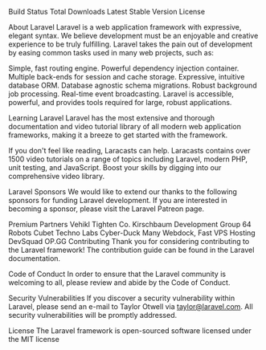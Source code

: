 
Build Status Total Downloads Latest Stable Version License

About Laravel
Laravel is a web application framework with expressive, elegant syntax. We believe development must be an enjoyable and creative experience to be truly fulfilling. Laravel takes the pain out of development by easing common tasks used in many web projects, such as:

Simple, fast routing engine.
Powerful dependency injection container.
Multiple back-ends for session and cache storage.
Expressive, intuitive database ORM.
Database agnostic schema migrations.
Robust background job processing.
Real-time event broadcasting.
Laravel is accessible, powerful, and provides tools required for large, robust applications.

Learning Laravel
Laravel has the most extensive and thorough documentation and video tutorial library of all modern web application frameworks, making it a breeze to get started with the framework.

If you don't feel like reading, Laracasts can help. Laracasts contains over 1500 video tutorials on a range of topics including Laravel, modern PHP, unit testing, and JavaScript. Boost your skills by digging into our comprehensive video library.

Laravel Sponsors
We would like to extend our thanks to the following sponsors for funding Laravel development. If you are interested in becoming a sponsor, please visit the Laravel Patreon page.

Premium Partners
Vehikl
Tighten Co.
Kirschbaum Development Group
64 Robots
Cubet Techno Labs
Cyber-Duck
Many
Webdock, Fast VPS Hosting
DevSquad
OP.GG
Contributing
Thank you for considering contributing to the Laravel framework! The contribution guide can be found in the Laravel documentation.

Code of Conduct
In order to ensure that the Laravel community is welcoming to all, please review and abide by the Code of Conduct.

Security Vulnerabilities
If you discover a security vulnerability within Laravel, please send an e-mail to Taylor Otwell via taylor@laravel.com. All security vulnerabilities will be promptly addressed.

License
The Laravel framework is open-sourced software licensed under the MIT license
